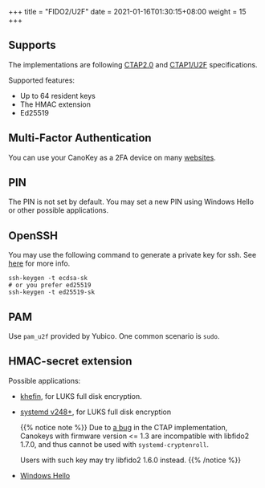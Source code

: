 +++
title = "FIDO2/U2F"
date =  2021-01-16T01:30:15+08:00
weight = 15
+++

## Supports

The implementations are following [CTAP2.0](https://fidoalliance.org/specs/fido-v2.0-ps-20190130/fido-client-to-authenticator-protocol-v2.0-ps-20190130.html) and [CTAP1/U2F](https://fidoalliance.org/specs/fido-u2f-v1.0-ps-20141009/fido-u2f-hid-protocol-ps-20141009.html) specifications.

Supported features:

- Up to 64 resident keys
- The HMAC extension
- Ed25519

## Multi-Factor Authentication

You can use your CanoKey as a 2FA device on many [websites](https://2fa.directory/int/).

## PIN

The PIN is not set by default. You may set a new PIN using Windows Hello or other possible applications.

## OpenSSH

You may use the following command to generate a private key for ssh. See [here](https://undeadly.org/cgi?action=article;sid=20191115064850) for more info.

```
ssh-keygen -t ecdsa-sk
# or you prefer ed25519
ssh-keygen -t ed25519-sk
```

## PAM

Use `pam_u2f` provided by Yubico. One common scenario is `sudo`.

## HMAC-secret extension

Possible applications:

- [khefin](https://github.com/mjec/khefin), for LUKS full disk encryption.
- [systemd v248+](http://0pointer.net/blog/unlocking-luks2-volumes-with-tpm2-fido2-pkcs11-security-hardware-on-systemd-248.html), for LUKS full disk encryption

  {{% notice note %}}
  Due to [a bug](https://github.com/Yubico/libfido2/issues/322#issuecomment-817174671) in the CTAP implementation, Canokeys with firmware version <= 1.3 are incompatible with libfido2 1.7.0, and thus cannot be used with `systemd-cryptenroll`.

  Users with such key may try libfido2 1.6.0 instead.
  {{% /notice %}}

- [Windows Hello](https://docs.microsoft.com/en-us/windows/security/identity-protection/hello-for-business/microsoft-compatible-security-key)
